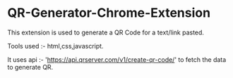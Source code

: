 # QR-Generator-Chrome-Extension
This extension is used to generate a QR Code for a text/link pasted.

Tools used :- html,css,javascript.

It uses api :- 'https://api.qrserver.com/v1/create-qr-code/' to fetch the data to generate QR.



